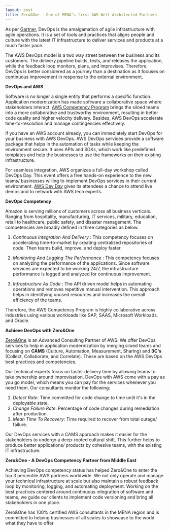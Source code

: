```yaml
---
layout: post
title: Zero&One – One of MENA’s first AWS Well-Architected Partners
---
```


As per [Gartner](https://www.gartner.com/en/information-technology/glossary/devops "Gartner"), DevOps is the amalgamation of agile infrastructure with agile operations. It is a set of tools and practices that aligns people and culture with the latest IT infrastructure to deliver services and products at a much faster pace.

The AWS DevOps model is a two way street between the business and its customers. The delivery pipeline builds, tests, and releases the application, while the feedback loop monitors, plans, and improvises. Therefore, DevOps is better considered as a journey than a destination as it focuses on continuous improvement in response to the external environment.

**DevOps and AWS**

Software is no longer a single entity that performs a specific function. Application modernization has made software a collaborative space where stakeholders interact. [AWS Competency Program](https://aws.amazon.com/partners/competencies/ "AWS Competency Program") brings the siloed teams into a more collaborative and trustworthy environment, resulting in better code quality and higher velocity delivery. Besides, AWS DevOps accelerate time-to-resolution and manage contingencies effectively.

If you have an AWS account already, you can immediately start DevOps for your business with AWS DevOps. AWS DevOps services provide a software package that helps in the automation of tasks while keeping the environment secure. It uses APIs and SDKs, which work like predefined templates and help the businesses to use the frameworks on their existing infrastructure.

For seamless integration, AWS organizes a full-day workshop called DevOps Day. This event offers a free hands-on experience to the new teams/ businesses willing to implement DevOps services in their current environment. [AWS Dev Day](https://aws.amazon.com/events/devday/ "AWS Dev Day") gives its attendees a chance to attend live demos and to network with AWS tech experts.

**DevOps Competency**

Amazon is serving millions of customers across all business verticals. Ranging from hospitality, manufacturing, IT services, military, education, retail to healthcare, public safety, and disaster management. The competencies are broadly defined in three categories as below.

1. _Continuous Integration And Delivery_ : This competency focuses on accelerating time-to-market by creating centralized repositories of code. Then teams build, improve, and deploy faster.

2. _Monitoring And Logging The Performance_ : This competency focuses on analyzing the performance of the applications. Since software services are expected to be working 24/7, the infrastructure performance is logged and analyzed for continuous improvement.

3. _Infrastructure As Code_ : The API driven model helps in automating operations and removes repetitive manual intervention. This approach helps in identifying unused resources and increases the overall efficiency of the teams.

Therefore, the AWS Competency Program is highly collaborative across industries using various workloads like SAP, SAAS, Microsoft Workloads, and Oracle.

**Achieve DevOps with Zero&One**

[Zero&One](https://zeroandone.me/ "Zero&One") is an Advanced Consulting Partner of AWS. We offer DevOps services to help in application modernization by merging siloed teams and focusing on **CAMS** (Culture, Automation, Measurement, Sharing) and **3C's** (Collect, Collaborate, and Correlate). These are based on the AWS DevOps best practices and competencies.

Our technical experts focus on faster delivery time by allowing teams to take ownership around improvisation. DevOps with AWS come with a pay as you go model, which means you can pay for the services whenever you need them. Our consultants monitor the following:

1. _Detect Rate_: Time committed for code change to time until it's in the deployable state.
2. _Change Failure Rate_: Percentage of code changes during remediation after production.
3. _Mean Time To Recovery_: Time required to recover from total outage/ failure.

Our DevOps services with a CAMS approach makes it easier for the stakeholders to undergo a deep-rooted cultural shift. This further helps to produce better applications/ products by cohesive teams, with the existing IT infrastructure.

**Zero&One - A DevOps Competency Partner from Middle East**

Achieving DevOps competency status has helped Zero&One to enter the top 3 percentile AWS partners worldwide. We not only operate and manage your technical infrastructure at scale but also maintain a robust feedback loop by monitoring, logging, and automating deployment. Working on the best practices centered around continuous integration of software and teams, we guide our clients to implement code versioning and bring all stakeholders in one place.

Zero&One has 100% certified AWS consultants in the MENA region and is committed to helping businesses of all scales to showcase to the world what they have to offer.
